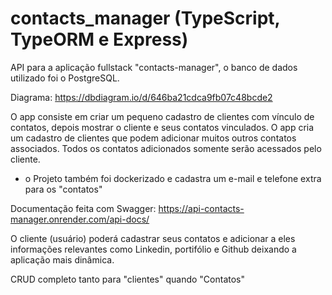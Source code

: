 # contacts_manager (TypeScript, TypeORM e Express)

API para a aplicação fullstack "contacts-manager", o banco de dados utilizado foi o PostgreSQL.

Diagrama: https://dbdiagram.io/d/646ba21cdca9fb07c48bcde2

O app consiste em criar um pequeno cadastro de clientes com vínculo de contatos, depois mostrar o cliente e seus contatos vinculados.
O app cria um cadastro de clientes que podem adicionar muitos outros contatos associados. Todos os contatos adicionados somente serão acessados pelo cliente.

* o Projeto também foi dockerizado e cadastra um e-mail e telefone extra para os "contatos"

Documentação feita com Swagger:
https://api-contacts-manager.onrender.com/api-docs/


O cliente (usuário) poderá cadastrar seus contatos e adicionar a eles informações relevantes como Linkedin, portifólio e Github deixando a aplicação mais dinâmica.

CRUD completo tanto para "clientes" quando "Contatos"
